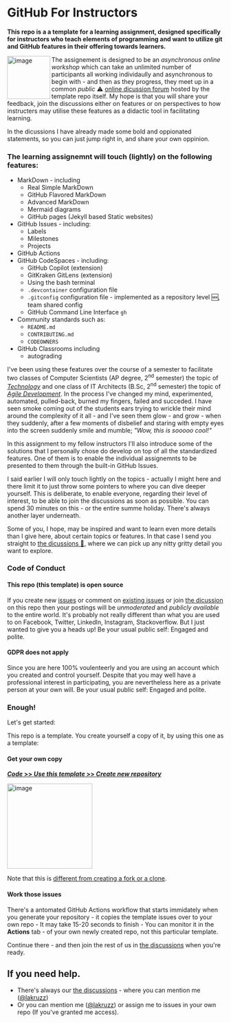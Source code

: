 # GitHub For Instructors

__This repo is a a template for a learning assignment, designed specifically for instructors who teach elements of programming and want to utilize git and GitHub features in their offering towards learners.__

<img width="100" align="left" alt="image" src="https://user-images.githubusercontent.com/155492/219313640-1328aefb-7695-41d2-bbef-5c5ffe6ab079.png">

The assignement is designed to be an _asynchronous online workshop_ which can take an unlimited number of participants all working individaully and asynchronous to begin with - and then as they progress, they meet up in a common _public_ :warning: [online dicussion forum](https://github.com/kea-dev/github-for-instructors/discussions) hosted by the template repo itself. My hope is that you will share your feedback, join the discussions either on features or on perspectives to how instructers may utilise these features as a didactic tool in facilitating learning. 

In the dicussions I have already made some bold and oppionated statements, so you can just jump right in, and share your own oppinion.

### The learning assignemnt will touch (lightly) on the following features:

- MarkDown - including
  - Real Simple MarkDown
  - GitHub Flavored MarkDown
  - Advanced MarkDown
  - Mermaid diagrams
  - GitHub pages (Jekyll based Static websites)
- GitHub Issues - including:
  - Labels
  - Milestones
  - Projects
- GitHub Actions
- GitHub CodeSpaces - including: 
  - GitHub Copilot (extension)
  - GitKraken GitLens (extension)
  - Using the bash terminal
  - `.devcontainer` configuration file
  - `.gitconfig` configuration file - implemented as a repository level 🆕, team shared config
  - GitHub Command Line Interface `gh`
- Community standards such as:
  - `README.md`
  - `CONTRIBUTING.md`
  - `CODEOWNERS`
- GitHub Classrooms including
  - autograding

I've been using these features over the course of a semester to facilitate two classes of Computer Scientists (AP degree, 2<sup>nd</sup> semester) the topic of [_Technology_](https://katalog.kea.dk/course/3050241/2022-2023) and one class of IT Architects (B.Sc, 2<sup>nd</sup> semester) the topic of [_Agile Development_](https://katalog.kea.dk/course/4111203/2022-2023). In the process I've changed my mind, experimented, automated, pulled-back, burned my fingers, failed and succeded. I have seen smoke coming out of the students ears trying to wrickle their mind around the complexity of it all - and I've seen them glow - and grow - when they suddenly, after a few moments of disbelief and staring with empty eyes into the screen suddenly smile and mumble; _"Wow, this is sooooo cool!"_

In this assignment to my fellow instructors I'll also introduce some of the solutions that I personally chose do develop on top of all the standardized features. One of them is to enable the individual assignemnts to be presented to them through the built-in GitHub Issues.

I said earlier I will only touch lightly on the topics - actually I might here and there limit it to just throw some pointers to where you can dive deeper yourself. This is deliberate, to enable everyone, regarding their level of interest, to be able to join the discussions as soon as possible. You can spend 30 minutes on this - or the entire summe holiday. There's always another layer underneath.

Some of you, I hope, may be inspired and want to learn even more details than I give here, about certain topics or features. In that case I send you straight to [the dicussions 📣](https://github.com/kea-dev/github-for-instructors/discussions), where we can pick up any nitty gritty detail you want to explore.

### Code of Conduct
#### This repo (this template) is open source 
If you create new [issues](https://github.com/kea-dev/github-for-instructors/issues/new) or comment on [existing issues](https://github.com/kea-dev/github-for-instructors/issues) or join [the dicussion](https://github.com/kea-dev/github-for-instructors/discussions) on this repo then your postings will be _unmoderated_ and _publicly available_ to the entire world. It's probably not really different than what you are used to on Facebook, Twitter, LinkedIn, Instagram, Stackoverflow. But I just wanted to give you a heads up! Be your usual public self: Engaged and polite.

#### GDPR does not apply
Since you are here 100% voulenteerly and you are using an account which you created and control yourself. Despite that you may well have a professional interest in participating, you are nevertheless here as a private person at your own will. Be your usual public self: Engaged and polite.

### Enough!
Let's get started:

This repo is a template. You create yourself a copy of it, by using this one as a template:

#### Get your own copy

[**_Code_ >> _Use this template_ >> _Create new repository_**](https://github.com/kea-dev/github-for-instructors/generate)

<a href="https://github.com/kea-dev/github-for-instructors/generate"><img width="198" alt="image" src="https://user-images.githubusercontent.com/155492/228839581-5ca9dddd-a39f-4754-811c-92f092517734.png"></a>

Note that this is [different from creating a fork or a clone](https://docs.github.com/en/repositories/creating-and-managing-repositories/creating-a-repository-from-a-template#about-repository-templates).

#### Work those issues
There's a antomated GitHub Actions workflow that starts immidately when you generate your repository - it copies the template issues over to your own repo - It may take 15-20 seconds to finish - You can monitor it in the __Actions__ tab - of your own newly created repo, not this particular template.

Continue there - and then join the rest of us in [the discussions](https://github.com/kea-dev/github-for-instructors/discussions) when you're ready.

## If you need help. 
 
- There's always our [the discussions](https://github.com/kea-dev/github-for-instructors/discussions) - where you can mention me ([@lakruzz](https://github.com/lakruzz))
- Or you can mention me ([@lakruzz](https://github.com/lakruzz)) or assign me to issues in your own repo (If you've granted me access).
